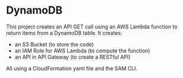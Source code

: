 # DynamoDB
This project creates an API GET call using an AWS Lambda function to return items from a DynamoDB table.
It creates:
- an S3 Bucket (to store the code)
- an IAM Role for AWS Lambda (to compute the function)
- an API in API Gateway (to create a RESTful API)
 
All using a CloudFormation yaml file and the SAM CLI.
